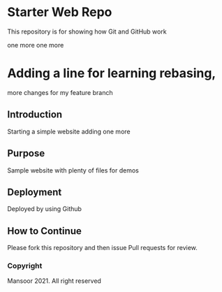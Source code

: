 # Starter Web Repo

This repository is for showing how Git and GitHub work

one more
one more
# Adding a line for learning rebasing,
more changes for my feature branch
## Introduction 

Starting a simple website
adding one more

## Purpose

Sample website with plenty of files for demos

## Deployment

Deployed by using Github

## How to Continue

Please fork this repository and then issue Pull requests for review.

### Copyright

Mansoor 2021. All right reserved